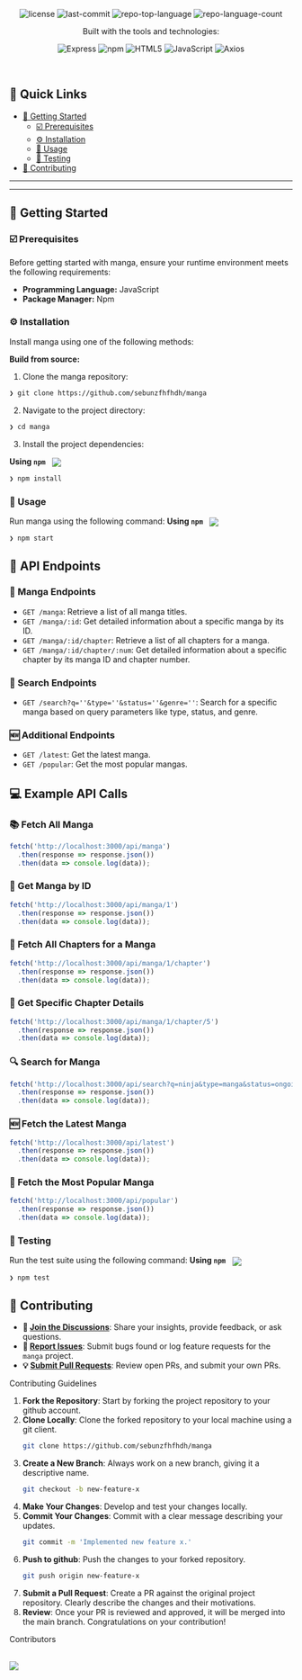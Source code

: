 
<p align="center">
	<img src="https://img.shields.io/github/license/sebunzfhfhdh/manga?style=for-the-badge&logo=opensourceinitiative&logoColor=white&color=ffcc00" alt="license">
	<img src="https://img.shields.io/github/last-commit/sebunzfhfhdh/manga?style=for-the-badge&logo=git&logoColor=white&color=ffcc00" alt="last-commit">
	<img src="https://img.shields.io/github/languages/top/sebunzfhfhdh/manga?style=for-the-badge&color=ffcc00" alt="repo-top-language">
	<img src="https://img.shields.io/github/languages/count/sebunzfhfhdh/manga?style=for-the-badge&color=ffcc00" alt="repo-language-count">
</p>
<p align="center">Built with the tools and technologies:</p>
<p align="center">
	<img src="https://img.shields.io/badge/Express-000000.svg?style=for-the-badge&logo=Express&logoColor=white" alt="Express">
	<img src="https://img.shields.io/badge/npm-CB3837.svg?style=for-the-badge&logo=npm&logoColor=white" alt="npm">
	<img src="https://img.shields.io/badge/HTML5-E34F26.svg?style=for-the-badge&logo=HTML5&logoColor=white" alt="HTML5">
	<img src="https://img.shields.io/badge/JavaScript-F7DF1E.svg?style=for-the-badge&logo=JavaScript&logoColor=black" alt="JavaScript">
	<img src="https://img.shields.io/badge/Axios-5A29E4.svg?style=for-the-badge&logo=Axios&logoColor=white" alt="Axios">
</p>
<br>

## 🔗 Quick Links

- [🚀 Getting Started](#-getting-started)
  - [☑️ Prerequisites](#-prerequisites)
  - [⚙️ Installation](#-installation)
  - [🤖 Usage](#🤖-usage)
  - [🧪 Testing](#🧪-testing)
- [🔰 Contributing](#-contributing)
---

---
## 🚀 Getting Started

### ☑️ Prerequisites

Before getting started with manga, ensure your runtime environment meets the following requirements:

- **Programming Language:** JavaScript
- **Package Manager:** Npm


### ⚙️ Installation

Install manga using one of the following methods:

**Build from source:**

1. Clone the manga repository:
```sh
❯ git clone https://github.com/sebunzfhfhdh/manga
```

2. Navigate to the project directory:
```sh
❯ cd manga
```

3. Install the project dependencies:


**Using `npm`** &nbsp; [<img align="center" src="https://img.shields.io/badge/npm-CB3837.svg?style={badge_style}&logo=npm&logoColor=white" />](https://www.npmjs.com/)

```sh
❯ npm install
```




### 🤖 Usage
Run manga using the following command:
**Using `npm`** &nbsp; [<img align="center" src="https://img.shields.io/badge/npm-CB3837.svg?style={badge_style}&logo=npm&logoColor=white" />](https://www.npmjs.com/)

```sh
❯ npm start
```

## 📡 API Endpoints

### 📘 Manga Endpoints

- `GET /manga`: Retrieve a list of all manga titles.
- `GET /manga/:id`: Get detailed information about a specific manga by its ID.
- `GET /manga/:id/chapter`: Retrieve a list of all chapters for a manga.
- `GET /manga/:id/chapter/:num`: Get detailed information about a specific chapter by its manga ID and chapter number.

### 🔎 Search Endpoints

- `GET /search?q=''&type=''&status=''&genre=''`: Search for a specific manga based on query parameters like type, status, and genre.

### 🆕 Additional Endpoints

- `GET /latest`: Get the latest manga.
- `GET /popular`: Get the most popular mangas.

## 💻 Example API Calls

### 📚 Fetch All Manga

```javascript
fetch('http://localhost:3000/api/manga')
  .then(response => response.json())
  .then(data => console.log(data));
```

### 📘 Get Manga by ID

```javascript
fetch('http://localhost:3000/api/manga/1')
  .then(response => response.json())
  .then(data => console.log(data));
```

### 📖 Fetch All Chapters for a Manga

```javascript
fetch('http://localhost:3000/api/manga/1/chapter')
  .then(response => response.json())
  .then(data => console.log(data));
```

### 📄 Get Specific Chapter Details

```javascript
fetch('http://localhost:3000/api/manga/1/chapter/5')
  .then(response => response.json())
  .then(data => console.log(data));
```

### 🔍 Search for Manga

```javascript
fetch('http://localhost:3000/api/search?q=ninja&type=manga&status=ongoing&genre=action')
  .then(response => response.json())
  .then(data => console.log(data));
```

### 🆕 Fetch the Latest Manga

```javascript
fetch('http://localhost:3000/api/latest')
  .then(response => response.json())
  .then(data => console.log(data));
```

### 🌟 Fetch the Most Popular Manga

```javascript
fetch('http://localhost:3000/api/popular')
  .then(response => response.json())
  .then(data => console.log(data));
```




### 🧪 Testing
Run the test suite using the following command:
**Using `npm`** &nbsp; [<img align="center" src="https://img.shields.io/badge/npm-CB3837.svg?style={badge_style}&logo=npm&logoColor=white" />](https://www.npmjs.com/)

```sh
❯ npm test
```

## 🔰 Contributing

- **💬 [Join the Discussions](https://github.com/sebunzfhfhdh/manga/discussions)**: Share your insights, provide feedback, or ask questions.
- **🐛 [Report Issues](https://github.com/sebunzfhfhdh/manga/issues)**: Submit bugs found or log feature requests for the `manga` project.
- **💡 [Submit Pull Requests](https://github.com/sebunzfhfhdh/manga/blob/main/CONTRIBUTING.md)**: Review open PRs, and submit your own PRs.

<summary>Contributing Guidelines</summary>

1. **Fork the Repository**: Start by forking the project repository to your github account.
2. **Clone Locally**: Clone the forked repository to your local machine using a git client.
   ```sh
   git clone https://github.com/sebunzfhfhdh/manga
   ```
3. **Create a New Branch**: Always work on a new branch, giving it a descriptive name.
   ```sh
   git checkout -b new-feature-x
   ```
4. **Make Your Changes**: Develop and test your changes locally.
5. **Commit Your Changes**: Commit with a clear message describing your updates.
   ```sh
   git commit -m 'Implemented new feature x.'
   ```
6. **Push to github**: Push the changes to your forked repository.
   ```sh
   git push origin new-feature-x
   ```
7. **Submit a Pull Request**: Create a PR against the original project repository. Clearly describe the changes and their motivations.
8. **Review**: Once your PR is reviewed and approved, it will be merged into the main branch. Congratulations on your contribution!


<summary>Contributors</summary>
<br>
<p align="left">
   <a href="https://github.com{/sebunzfhfhdh/manga/}graphs/contributors">
      <img src="https://contrib.rocks/image?repo=sebunzfhfhdh/manga">
   </a>
</p>
